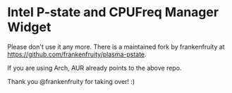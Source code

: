 # Intel P-state and CPUFreq Manager Widget

Please don't use it any more. There is a maintained fork by frankenfruity at https://github.com/frankenfruity/plasma-pstate. 

If you are using Arch, AUR already points to the above repo.

Thank you @frankenfruity for taking over! :)


